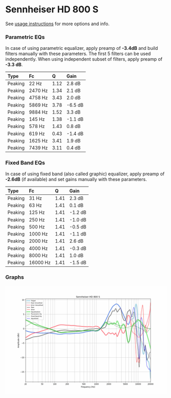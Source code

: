 # Sennheiser HD 800 S
See [usage instructions](https://github.com/jaakkopasanen/AutoEq#usage) for more options and info.

### Parametric EQs
In case of using parametric equalizer, apply preamp of **-3.4dB** and build filters manually
with these parameters. The first 5 filters can be used independently.
When using independent subset of filters, apply preamp of **-3.3 dB**.

| Type    | Fc      |    Q | Gain    |
|:--------|:--------|:-----|:--------|
| Peaking | 22 Hz   | 1.12 | 2.8 dB  |
| Peaking | 2470 Hz | 1.34 | 2.1 dB  |
| Peaking | 4758 Hz | 3.43 | 2.0 dB  |
| Peaking | 5869 Hz | 3.78 | -6.5 dB |
| Peaking | 9884 Hz | 1.52 | 3.3 dB  |
| Peaking | 145 Hz  | 1.38 | -1.1 dB |
| Peaking | 578 Hz  | 1.43 | 0.8 dB  |
| Peaking | 619 Hz  | 0.43 | -1.4 dB |
| Peaking | 1625 Hz | 3.41 | 1.9 dB  |
| Peaking | 7439 Hz | 3.11 | 0.4 dB  |

### Fixed Band EQs
In case of using fixed band (also called graphic) equalizer, apply preamp of **-2.6dB**
(if available) and set gains manually with these parameters.

| Type    | Fc       |    Q | Gain    |
|:--------|:---------|:-----|:--------|
| Peaking | 31 Hz    | 1.41 | 2.3 dB  |
| Peaking | 63 Hz    | 1.41 | 0.1 dB  |
| Peaking | 125 Hz   | 1.41 | -1.2 dB |
| Peaking | 250 Hz   | 1.41 | -1.0 dB |
| Peaking | 500 Hz   | 1.41 | -0.5 dB |
| Peaking | 1000 Hz  | 1.41 | -1.1 dB |
| Peaking | 2000 Hz  | 1.41 | 2.6 dB  |
| Peaking | 4000 Hz  | 1.41 | -0.3 dB |
| Peaking | 8000 Hz  | 1.41 | 1.0 dB  |
| Peaking | 16000 Hz | 1.41 | -1.5 dB |

### Graphs
![](./Sennheiser%20HD%20800%20S.png)